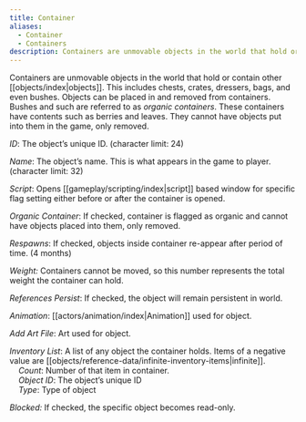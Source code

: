 ```yaml
---
title: Container
aliases:
  - Container
  - Containers
description: Containers are unmovable objects in the world that hold or contain other objects.
---
```

Containers are unmovable objects in the world that hold or contain other [[objects/index|objects]]. This includes chests, crates, dressers, bags, and even bushes. Objects can be placed in and removed from containers. Bushes and such are referred to as _organic containers_. These containers have contents such as berries and leaves. They cannot have objects put into them in the game, only removed.

_ID_: The object’s unique ID. (character limit: 24)

_Name_: The object’s name. This is what appears in the game to player. (character limit: 32)

_Script_: Opens [[gameplay/scripting/index|script]] based window for specific flag setting either before or after the container is opened.

_Organic Container_: If checked, container is flagged as organic and cannot have objects placed into them, only removed.

_Respawns_: If checked, objects inside container re-appear after period of time. (4 months)

_Weight:_ Containers cannot be moved, so this number represents the total weight the container can hold.

_References Persist_: If checked, the object will remain persistent in world.

_Animation_: [[actors/animation/index|Animation]] used for object.

_Add Art File_: Art used for object.

_Inventory List_: A list of any object the container holds. Items of a negative value are [[objects/reference-data/infinite-inventory-items|infinite]].  
&nbsp; &nbsp; _Count_: Number of that item in container.  
&nbsp; &nbsp; _Object ID_: The object’s unique ID  
&nbsp; &nbsp; _Type_: Type of object  

_Blocked:_ If checked, the specific object becomes read-only.
